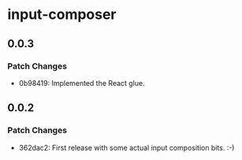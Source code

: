 # input-composer

## 0.0.3

### Patch Changes

- 0b98419: Implemented the React glue.

## 0.0.2

### Patch Changes

- 362dac2: First release with some actual input composition bits. :-)
